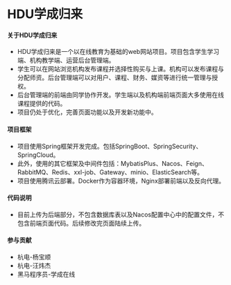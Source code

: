 # HDU学成归来

#### 关于HDU学成归来
+ HDU学成归来是一个以在线教育为基础的web网站项目。项目包含学生学习端、机构教学端、运营后台管理端。
+ 学生可以在网站浏览机构发布课程并选择性购买与上课。机构可以发布课程与分配师资。后台管理端可以对用户、课程、财务、媒资等进行统一管理与授权。
+ 后台管理端的前端由同学协作开发。学生端以及机构端前端页面大多使用在线课程提供的代码。
+ 项目仍处于优化，完善页面功能以及开发新功能中。

#### 项目框架
+ 项目使用Spring框架开发完成。包括SpringBoot、SpringSecurity、SpringCloud。
+ 此外，使用的其它框架及中间件包括：MybatisPlus、Nacos、Feign、RabbitMQ、Redis、xxl-job、Gateway、minio、ElasticSearch等。
+ 项目使用腾讯云部署。Docker作为容器环境，Nginx部署前端以及反向代理。


#### 代码说明

+ 目前上传为后端部分，不包含数据库表以及Nacos配置中心中的配置文件，不包含前端页面代码。后续修改完页面陆续上传。


#### 参与贡献

+ 杭电-杨宝顺
+ 杭电-汪炜杰
+ 黑马程序员-学成在线
